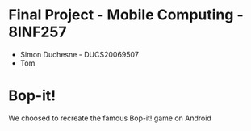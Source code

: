 # Final Project - Mobile Computing  - 8INF257

* Simon Duchesne - DUCS20069507
* Tom

# Bop-it!
We choosed to recreate the famous Bop-it! game on Android


